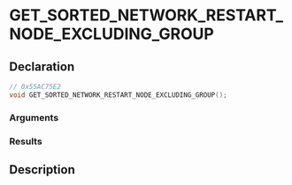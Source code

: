 # GET_SORTED_NETWORK_RESTART_NODE_EXCLUDING_GROUP

## Declaration
```cpp
// 0x55AC75E2
void GET_SORTED_NETWORK_RESTART_NODE_EXCLUDING_GROUP();
```

### Arguments

### Results

## Description
